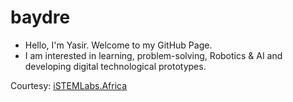 # baydre

- Hello, I'm Yasir. Welcome to my GitHub Page.
- I am interested in learning, problem-solving, Robotics & AI and developing digital technological prototypes.

 
Courtesy: [iSTEMLabs.Africa](https://istemlabs.africa/)

